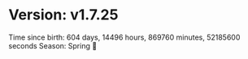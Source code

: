# Version: v1.7.25
Time since birth: 604 days, 14496 hours, 869760 minutes, 52185600 seconds
Season: Spring 🌸
